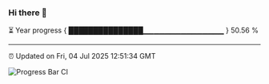 ### Hi there 👋

⏳ Year progress { ███████████████▁▁▁▁▁▁▁▁▁▁▁▁▁▁▁ } 50.56 %

---

⏰ Updated on Fri, 04 Jul 2025 12:51:34 GMT

![Progress Bar CI](https://github.com/ZhaoGui/ZhaoGui/workflows/Progress%20Bar%20CI/badge.svg)

